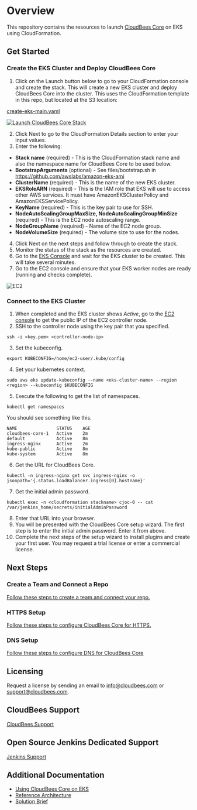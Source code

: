 # Overview

This repository contains the resources to launch [CloudBees Core](https://www.cloudbees.com/products/cloudbees-core) on EKS using CloudFormation. 

## Get Started

### Create the EKS Cluster and Deploy CloudBees Core

1. Click on the Launch button below to go to your CloudFormation console and create the stack. This will create a new EKS cluster and deploy CloudBees Core into the cluster. This uses the CloudFormation template in this repo, but located at the S3 location:

[create-eks-main.yaml](https://s3.amazonaws.com/core-aws-launcher/create-eks-main.yaml)

<a href="https://console.aws.amazon.com/cloudformation/home#/stacks/new?stackName=cloudbees-core-1&amp;templateURL=https://s3.amazonaws.com/core-aws-launcher/create-eks-main.yaml"><img alt="Launch CloudBees Core Stack" src="https://s3.amazonaws.com/cloudformation-examples/cloudformation-launch-stack.png"></a>

2. Click Next to go to the CloudFormation Details section to enter your input values.
3. Enter the following:

* **Stack name** (required) - This is the CloudFormation stack name and also the namespace name for CloudBees Core to be used below.
* **BootstrapArguments** (optional) - See files/bootstrap.sh in https://github.com/awslabs/amazon-eks-ami
* **ClusterName** (required) - This is the name of the new EKS cluster.
* **EKSRoleARN** (required) - This is the IAM role that EKS will use to access other AWS services. It must have AmazonEKSClusterPolicy and AmazonEKSServicePolicy.
* **KeyName** (required) - This is the key pair to use for SSH.
* **NodeAutoScalingGroupMaxSize, NodeAutoScalingGroupMinSize** (required) - This is the EC2 node autoscaling range.
* **NodeGroupName** (required) - Name of the EC2 node group.
* **NodeVolumeSize** (required) - The volume size to use for the nodes.

4. Click Next on the next steps and follow through to create the stack.
5. Monitor the status of the stack as the resources are created.
6. Go to the [EKS Console](https://console.aws.amazon.com/eks/) and wait for the EKS cluster to be created. This will take several minutes.
7. Go to the EC2 console and ensure that your EKS worker nodes are ready (running and checks complete).

![EC2](https://s3.amazonaws.com/core-aws-launcher/EC2-EKS-nodes.png)

### Connect to the EKS Cluster
1. When completed and the EKS cluster shows *Active*, go to the [EC2 console](https://console.aws.amazon.com/ec2) to get the public IP of the EC2 controller node.
2. SSH to the controller node using the key pair that you specified.

`ssh -i <key.pem> <controller-node-ip>`

3. Set the kubeconfig.

`export KUBECONFIG=/home/ec2-user/.kube/config`

4. Set your kubernetes context.

`sudo aws eks update-kubeconfig --name <eks-cluster-name> --region <region> --kubeconfig $KUBECONFIG`

5. Execute the following to get the list of namespaces.

`kubectl get namespaces`

You should see something like this.

```
NAME               STATUS    AGE
cloudbees-core-1   Active    2m
default            Active    8m
ingress-nginx      Active    2m
kube-public        Active    8m
kube-system        Active    8m
```

6. Get the URL for CloudBees Core.

`kubectl -n ingress-nginx get svc ingress-nginx -o jsonpath='{.status.loadBalancer.ingress[0].hostname}'`

7. Get the initial admin password.

`kubectl exec -n <cloudformation stackname> cjoc-0 -- cat /var/jenkins_home/secrets/initialAdminPassword`

8. Enter that URL into your browser.
9. You will be presented with the CloudBees Core setup wizard. The first step is to enter the initial admin password. Enter it from above.
10. Complete the next steps of the setup wizard to install plugins and create your first user. You may request a trial license or enter a commercial license.

## Next Steps
### Create a Team and Connect a Repo
[Follow these steps to create a team and connect your repo.](https://go.cloudbees.com/docs/cloudbees-core/cloud-admin-guide/getting-started/#)

### HTTPS Setup
[Follow these steps to configure CloudBees Core for HTTPS.](https://go.cloudbees.com/docs/cloudbees-core/cloud-install-guide/eks-install/#_https_setup)

### DNS Setup
[Follow these steps to configure DNS for CloudBees Core](https://go.cloudbees.com/docs/cloudbees-core/cloud-install-guide/eks-install/#_dns_record)

## Licensing
Request a license by sending an email to info@cloudbees.com or support@cloudbees.com.

## CloudBees Support
[CloudBees Support](https://go.cloudbees.com/)

## Open Source Jenkins Dedicated Support
[Jenkins Support](https://www.cloudbees.com/products/cloudbees-jenkins-support)

## Additional Documentation
* [Using CloudBees Core on EKS](https://go.cloudbees.com/docs/cloudbees-core/cloud-install-guide/eks-install/)
* [Reference Architecture](https://go.cloudbees.com/docs/cloudbees-core/cloud-reference-architecture/ra-for-eks/)
* [Solution Brief](https://pages.cloudbees.com/l/272242/2018-06-26/9sjwj/272242/54721/cloudbees_core.pdf)
